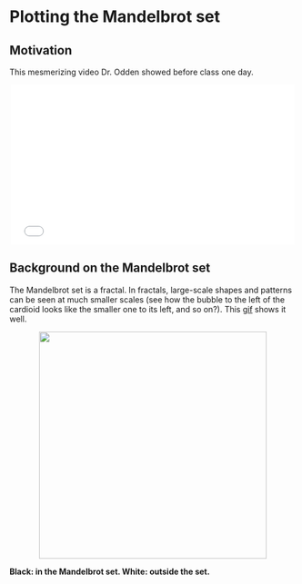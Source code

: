 # Plotting the Mandelbrot set <a href="https://github.com/sballin/brot"><i class="fa fa-github"></i></a>

## Motivation

This mesmerizing video Dr. Odden showed before class one day.

<center><iframe src="//player.vimeo.com/video/12185093?title=0&amp;byline=0&amp;portrait=0" width="500" height="281" frameborder="0" webkitallowfullscreen mozallowfullscreen allowfullscreen></iframe></center>

## Background on the Mandelbrot set

The Mandelbrot set is a fractal. In fractals, large-scale shapes and patterns can be seen at much smaller scales (see how the bubble to the left of the cardioid looks like the smaller one to its left, and so on?). This [gif](http://en.wikipedia.org/wiki/File:Mandelbrot_zoom.gif) shows it well.

<center><img src="{{top-path}}/projects/mandelbrot/mandel.png" width="400px"/></center>

__Black: in the Mandelbrot set. White: outside the set.__
